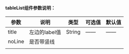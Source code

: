 #### tableList组件参数说明：

| 参数   | 说明          | 类型   | 可选值 | 默认值 |
| ------ | ------------- | ------ | ------ | ------ |
| title  | 左边的label值 | String | ——     | ——     |
| noLine | 是否带竖线    |        |        |        |
|        |               |        |        |        |





